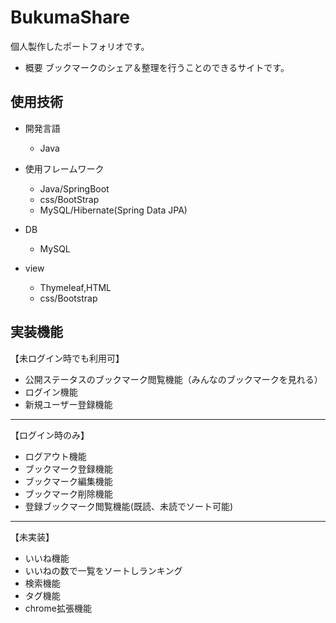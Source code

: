 # BukumaShare
個人製作したポートフォリオです。

- 概要
ブックマークのシェア＆整理を行うことのできるサイトです。

## 使用技術

- 開発言語
  - Java

- 使用フレームワーク
  - Java/SpringBoot
  - css/BootStrap
  - MySQL/Hibernate(Spring Data JPA)
  
- DB
  - MySQL
  
- view
  - Thymeleaf,HTML
  - css/Bootstrap

## 実装機能

【未ログイン時でも利用可】
-  公開ステータスのブックマーク閲覧機能（みんなのブックマークを見れる）
-  ログイン機能
-  新規ユーザー登録機能
********
【ログイン時のみ】

-  ログアウト機能 
-  ブックマーク登録機能
-  ブックマーク編集機能
-  ブックマーク削除機能
-  登録ブックマーク閲覧機能(既読、未読でソート可能)  
******
【未実装】

- いいね機能
- いいねの数で一覧をソートしランキング
- 検索機能
- タグ機能
- chrome拡張機能
